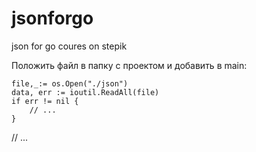 # jsonforgo
json for go coures on stepik

Положить файл в папку с проектом и добавить в main:

	file,_:= os.Open("./json")
	data, err := ioutil.ReadAll(file)
	if err != nil {
		// ...
	}
  // ...
